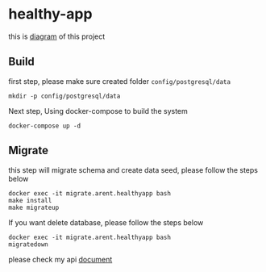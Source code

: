 # healthy-app

this is [diagram](https://dbdiagram.io/d/640414bf296d97641d8576f1) of this project

## Build 

first step, please make sure created folder `config/postgresql/data`

```
mkdir -p config/postgresql/data
```
Next step, Using docker-compose to build the system
```
docker-compose up -d
```
## Migrate

this step will migrate schema and create data seed, please follow the steps below

```
docker exec -it migrate.arent.healthyapp bash
make install
make migrateup
```

If you want delete database, please follow the steps below 

```
docker exec -it migrate.arent.healthyapp bash
migratedown
```

please check my api [document](./doc/document.md)
